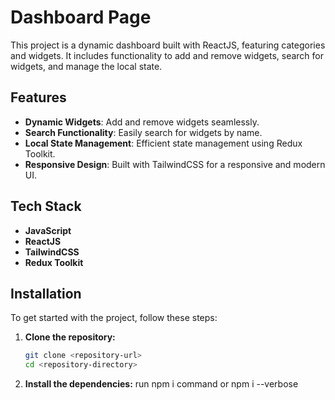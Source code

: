 # Dashboard Page

This project is a dynamic dashboard built with ReactJS, featuring categories and widgets. It includes functionality to add and remove widgets, search for widgets, and manage the local state.

## Features

- **Dynamic Widgets**: Add and remove widgets seamlessly.
- **Search Functionality**: Easily search for widgets by name.
- **Local State Management**: Efficient state management using Redux Toolkit.
- **Responsive Design**: Built with TailwindCSS for a responsive and modern UI.

## Tech Stack

- **JavaScript**
- **ReactJS**
- **TailwindCSS**
- **Redux Toolkit**

## Installation

To get started with the project, follow these steps:

1. **Clone the repository:**
   ```bash
   git clone <repository-url>
   cd <repository-directory>
2. **Install the dependencies:**
    run npm i command or npm i --verbose
